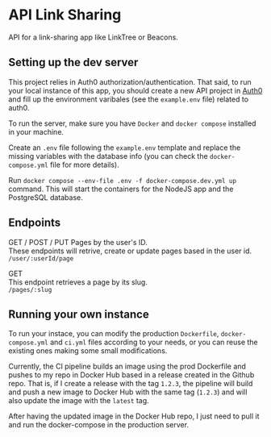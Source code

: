 # API Link Sharing

API for a link-sharing app like LinkTree or Beacons.

## Setting up the dev server

This project relies in Auth0 authorization/authentication. That said, to run your local instance of this app, you should create a new API project in [Auth0](https://auth0.com/) and fill up the environment varibales (see the `example.env` file) related to auth0.

To run the server, make sure you have `Docker` and `docker compose` installed in your machine.

Create an `.env` file following the `example.env` template and replace the missing variables with the database info (you can check the `docker-compose.yml` file for more details).

Run `docker compose --env-file .env -f docker-compose.dev.yml up` command. This will start the containers for the NodeJS app and the PostgreSQL database.

## Endpoints

GET / POST / PUT Pages by the user's ID. <br />
These endpoints will retrive, create or update pages based in the user id. <br />
`/user/:userId/page`

GET <br />
This endpoint retrieves a page by its slug. <br />
`/pages/:slug`

## Running your own instance

To run your instace, you can modify the production `Dockerfile`, `docker-compose.yml` and `ci.yml` files according to your needs, or you can reuse the existing ones making some small modifications.

Currently, the CI pipeline builds an image using the prod Dockerfile and pushes to my repo in Docker Hub based in a release created in the Github repo. That is, if I create a release with the tag `1.2.3`, the pipeline will build and push a new image to Docker Hub with the same tag (`1.2.3`) and will also update the image with the `latest` tag.

After having the updated image in the Docker Hub repo, I just need to pull it and run the docker-compose in the production server.
